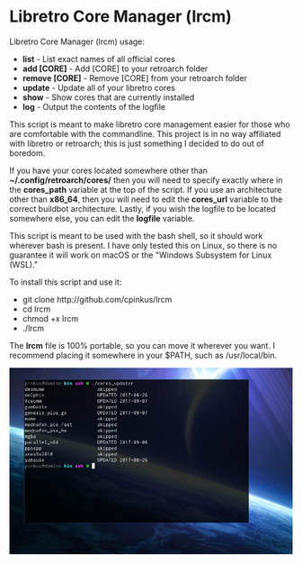 <h1>Libretro Core Manager (lrcm)</h1>

<p>Libretro Core Manager (lrcm) usage:</p>
<ul>
    <li><b>list</b> - List exact names of all official cores</li>
    <li><b>add [CORE]</b> - Add [CORE] to your retroarch folder</li>
    <li><b>remove [CORE]</b> - Remove [CORE] from your retroarch folder</li>
    <li><b>update</b> - Update all of your libretro cores</li>
    <li><b>show</b> - Show cores that are currently installed</li>
    <li><b>log</b> - Output the contents of the logfile</li>
</ul>

<p>This script is meant to make libretro core management easier for those who are comfortable with the commandline. This project is in no way affiliated with libretro or retroarch; this is just something I decided to do out of boredom.</p>

<p>If you have your cores located somewhere other than <b>~/.config/retroarch/cores/</b> then you will need to specify exactly where in the <b>cores_path</b> variable at the top of the script. If you use an architecture other than <b>x86_64</b>, then you will need to edit the <b>cores_url</b> variable to the correct buildbot architecture. Lastly, if you wish the logfile to be located somewhere else, you can edit the <b>logfile</b> variable.</p>

<p>This script is meant to be used with the bash shell, so it should work wherever bash is present. I have only tested this on Linux, so there is no guarantee it will work on macOS or the "Windows Subsystem for Linux (WSL)."</p>

<p>To install this script and use it:</p>
<ul>
    <li>git clone http://github.com/cpinkus/lrcm</li>
    <li>cd lrcm</li>
    <li>chmod +x lrcm</li>
    <li>./lrcm</li>
</ul>

<p>The <b>lrcm</b> file is 100% portable, so you can move it wherever you want. I recommend placing it somewhere in your $PATH, such as /usr/local/bin.

![Screenshot](screenshot.png?raw=true "Screenshot")
